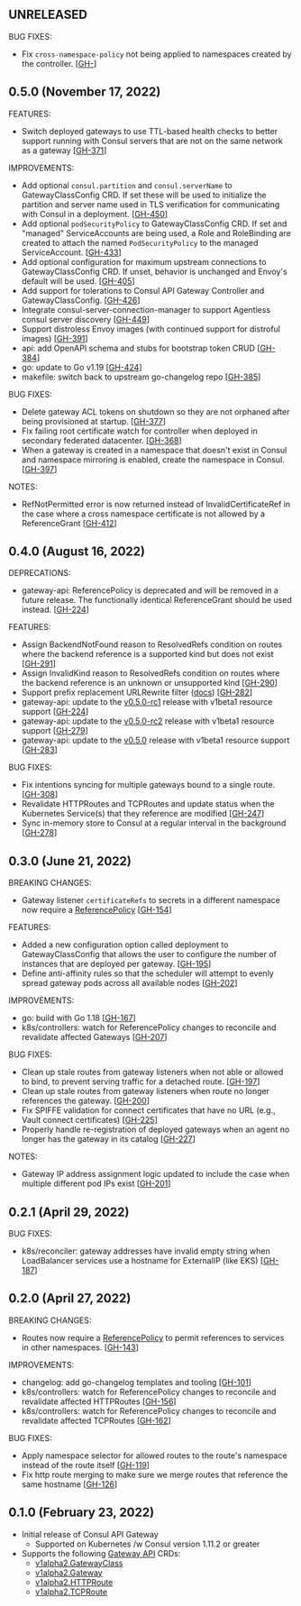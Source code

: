 ## UNRELEASED

BUG FIXES:

* Fix `cross-namespace-policy` not being applied to namespaces created by the controller. [[GH-](https://github.com/hashicorp/consul-api-gateway/pull/)]

## 0.5.0 (November 17, 2022)

FEATURES:

* Switch deployed gateways to use TTL-based health checks to better support running with Consul servers that are not on the same network as a gateway [[GH-371](https://github.com/hashicorp/consul-api-gateway/issues/371)]

IMPROVEMENTS:

* Add optional `consul.partition` and `consul.serverName` to GatewayClassConfig CRD. If set these will be used to initialize the partition and server name used in TLS verification for communicating with Consul in a deployment. [[GH-450](https://github.com/hashicorp/consul-api-gateway/issues/450)]
* Add optional `podSecurityPolicy` to GatewayClassConfig CRD. If set and "managed" ServiceAccounts are being used, a Role and RoleBinding are created to attach the named `PodSecurityPolicy` to the managed ServiceAccount. [[GH-433](https://github.com/hashicorp/consul-api-gateway/issues/433)]
* Add optional configuration for maximum upstream connections to GatewayClassConfig CRD. If unset, behavior is unchanged and Envoy's default will be used. [[GH-405](https://github.com/hashicorp/consul-api-gateway/issues/405)]
* Add support for tolerations to Consul API Gateway Controller and GatewayClassConfig. [[GH-426](https://github.com/hashicorp/consul-api-gateway/issues/426)]
* Integrate consul-server-connection-manager to support Agentless consul server discovery [[GH-449](https://github.com/hashicorp/consul-api-gateway/issues/449)]
* Support distroless Envoy images (with continued support for distroful images) [[GH-391](https://github.com/hashicorp/consul-api-gateway/issues/391)]
* api: add OpenAPI schema and stubs for bootstrap token CRUD [[GH-384](https://github.com/hashicorp/consul-api-gateway/issues/384)]
* go: update to Go v1.19 [[GH-424](https://github.com/hashicorp/consul-api-gateway/issues/424)]
* makefile: switch back to upstream go-changelog repo [[GH-385](https://github.com/hashicorp/consul-api-gateway/issues/385)]

BUG FIXES:

* Delete gateway ACL tokens on shutdown so they are not orphaned after being provisioned at startup. [[GH-377](https://github.com/hashicorp/consul-api-gateway/issues/377)]
* Fix failing root certificate watch for controller when deployed in secondary federated datacenter. [[GH-368](https://github.com/hashicorp/consul-api-gateway/issues/368)]
* When a gateway is created in a namespace that doesn't exist in Consul and namespace mirroring is enabled, create the namespace in Consul. [[GH-397](https://github.com/hashicorp/consul-api-gateway/issues/397)]

NOTES:

* RefNotPermitted error is now returned instead of InvalidCertificateRef in the case where a cross namespace certificate is not allowed by a ReferenceGrant [[GH-412](https://github.com/hashicorp/consul-api-gateway/issues/412)]

## 0.4.0 (August 16, 2022)
DEPRECATIONS:

* gateway-api: ReferencePolicy is deprecated and will be removed in a future release. The functionally identical ReferenceGrant should be used instead. [[GH-224](https://github.com/hashicorp/consul-api-gateway/issues/224)]

FEATURES:

* Assign BackendNotFound reason to ResolvedRefs condition on routes where the backend reference is a supported kind but does not exist [[GH-291](https://github.com/hashicorp/consul-api-gateway/issues/291)]
* Assign InvalidKind reason to ResolvedRefs condition on routes where the backend reference is an unknown or unsupported kind [[GH-290](https://github.com/hashicorp/consul-api-gateway/issues/290)]
* Support prefix replacement URLRewrite filter ([docs](https://gateway-api.sigs.k8s.io/references/spec/#gateway.networking.k8s.io/v1alpha2.HTTPPathModifier)) [[GH-282](https://github.com/hashicorp/consul-api-gateway/issues/282)]
* gateway-api: update to the [v0.5.0-rc1](https://github.com/kubernetes-sigs/gateway-api/releases/tag/v0.5.0-rc1) release with v1beta1 resource support [[GH-224](https://github.com/hashicorp/consul-api-gateway/issues/224)]
* gateway-api: update to the [v0.5.0-rc2](https://github.com/kubernetes-sigs/gateway-api/releases/tag/v0.5.0-rc2) release with v1beta1 resource support [[GH-279](https://github.com/hashicorp/consul-api-gateway/issues/279)]
* gateway-api: update to the [v0.5.0](https://github.com/kubernetes-sigs/gateway-api/releases/tag/v0.5.0) release with v1beta1 resource support [[GH-283](https://github.com/hashicorp/consul-api-gateway/issues/283)]

BUG FIXES:

* Fix intentions syncing for multiple gateways bound to a single route. [[GH-308](https://github.com/hashicorp/consul-api-gateway/issues/308)]
* Revalidate HTTPRoutes and TCPRoutes and update status when the Kubernetes Service(s) that they reference are modified [[GH-247](https://github.com/hashicorp/consul-api-gateway/issues/247)]
* Sync in-memory store to Consul at a regular interval in the background [[GH-278](https://github.com/hashicorp/consul-api-gateway/issues/278)]

## 0.3.0 (June 21, 2022)
BREAKING CHANGES:

* Gateway listener `certificateRefs` to secrets in a different namespace now require a [ReferencePolicy](https://gateway-api.sigs.k8s.io/v1alpha2/references/spec/#gateway.networking.k8s.io%2fv1alpha2.ReferencePolicy) [[GH-154](https://github.com/hashicorp/consul-api-gateway/issues/154)]

FEATURES:

* Added a new configuration option called deployment to GatewayClassConfig that allows the user to configure the number of instances that are deployed per gateway. [[GH-195](https://github.com/hashicorp/consul-api-gateway/issues/195)]
* Define anti-affinity rules so that the scheduler will attempt to evenly spread gateway pods across all available nodes [[GH-202](https://github.com/hashicorp/consul-api-gateway/issues/202)]

IMPROVEMENTS:

* go: build with Go 1.18 [[GH-167](https://github.com/hashicorp/consul-api-gateway/issues/167)]
* k8s/controllers: watch for ReferencePolicy changes to reconcile and revalidate affected Gateways [[GH-207](https://github.com/hashicorp/consul-api-gateway/issues/207)]

BUG FIXES:

* Clean up stale routes from gateway listeners when not able or allowed to bind, to prevent serving traffic for a detached route. [[GH-197](https://github.com/hashicorp/consul-api-gateway/issues/197)]
* Clean up stale routes from gateway listeners when route no longer references the gateway. [[GH-200](https://github.com/hashicorp/consul-api-gateway/issues/200)]
* Fix SPIFFE validation for connect certificates that have no URL (e.g., Vault connect certificates) [[GH-225](https://github.com/hashicorp/consul-api-gateway/issues/225)]
* Properly handle re-registration of deployed gateways when an agent no longer has the gateway in its catalog [[GH-227](https://github.com/hashicorp/consul-api-gateway/issues/227)]

NOTES:

* Gateway IP address assignment logic updated to include the case when multiple different pod IPs exist [[GH-201](https://github.com/hashicorp/consul-api-gateway/issues/201)]

## 0.2.1 (April 29, 2022)

BUG FIXES:

* k8s/reconciler: gateway addresses have invalid empty string when LoadBalancer services use a hostname for ExternalIP (like EKS) [[GH-187](https://github.com/hashicorp/consul-api-gateway/issues/187)]

## 0.2.0 (April 27, 2022)

BREAKING CHANGES:

* Routes now require a [ReferencePolicy](https://gateway-api.sigs.k8s.io/v1alpha2/references/spec/#gateway.networking.k8s.io%2fv1alpha2.ReferencePolicy) to permit references to services in other namespaces. [[GH-143](https://github.com/hashicorp/consul-api-gateway/issues/143)]

IMPROVEMENTS:

* changelog: add go-changelog templates and tooling [[GH-101](https://github.com/hashicorp/consul-api-gateway/issues/101)]
* k8s/controllers: watch for ReferencePolicy changes to reconcile and revalidate affected HTTPRoutes [[GH-156](https://github.com/hashicorp/consul-api-gateway/issues/156)]
* k8s/controllers: watch for ReferencePolicy changes to reconcile and revalidate affected TCPRoutes [[GH-162](https://github.com/hashicorp/consul-api-gateway/issues/162)]

BUG FIXES:

 * Apply namespace selector for allowed routes to the route's namespace instead of the route itself [[GH-119](https://github.com/hashicorp/consul-api-gateway/pull/119)]
 * Fix http route merging to make sure we merge routes that reference the same hostname [[GH-126](https://github.com/hashicorp/consul-api-gateway/pull/126)]

## 0.1.0 (February 23, 2022)

* Initial release of Consul API Gateway
  * Supported on Kubernetes /w Consul version 1.11.2 or greater
* Supports the following [Gateway API](https://gateway-api.sigs.k8s.io/) CRDs:
  * [v1alpha2.GatewayClass](https://gateway-api.sigs.k8s.io/v1alpha2/references/spec/#gateway.networking.k8s.io/v1alpha2.Gateway)
  * [v1alpha2.Gateway](https://gateway-api.sigs.k8s.io/v1alpha2/references/spec/#gateway.networking.k8s.io/v1alpha2.GatewayClass)
  * [v1alpha2.HTTPRoute](https://gateway-api.sigs.k8s.io/v1alpha2/references/spec/#gateway.networking.k8s.io/v1alpha2.HTTPRoute)
  * [v1alpha2.TCPRoute](https://gateway-api.sigs.k8s.io/v1alpha2/references/spec/#gateway.networking.k8s.io/v1alpha2.TCPRoute)
